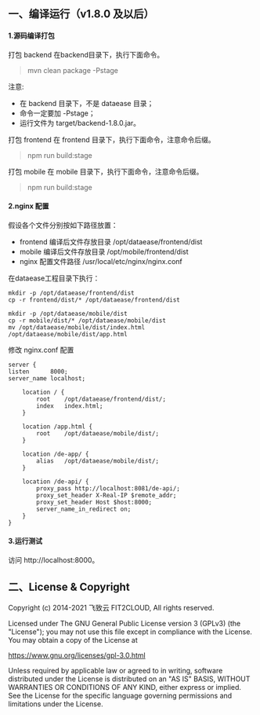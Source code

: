 ## 一、编译运行（v1.8.0 及以后）
#### 1.源码编译打包
打包 backend
在backend目录下，执行下面命令。

> mvn clean package -Pstage

注意:

* 在 backend 目录下，不是 dataease 目录；
* 命令一定要加 -Pstage；
* 运行文件为 target/backend-1.8.0.jar。

打包 frontend
在 frontend 目录下，执行下面命令，注意命令后缀。

> npm run build:stage

打包 mobile
在 mobile 目录下，执行下面命令，注意命令后缀。

> npm run build:stage

#### 2.nginx 配置
假设各个文件分别按如下路径放置：

* frontend 编译后文件存放目录 /opt/dataease/frontend/dist
* mobile 编译后文件存放目录 /opt/mobile/frontend/dist
* nginx 配置文件路径 /usr/local/etc/nginx/nginx.conf

在dataease工程目录下执行：

```shell
mkdir -p /opt/dataease/frontend/dist
cp -r frontend/dist/* /opt/dataease/frontend/dist

mkdir -p /opt/dataease/mobile/dist
cp -r mobile/dist/* /opt/dataease/mobile/dist
mv /opt/dataease/mobile/dist/index.html /opt/dataease/mobile/dist/app.html
```

修改 nginx.conf 配置

```shell
server {
listen      8000;
server_name localhost;

    location / {
        root    /opt/dataease/frontend/dist/;
        index   index.html;
    }

    location /app.html {
        root    /opt/dataease/mobile/dist/;
    }

    location /de-app/ {
        alias   /opt/dataease/mobile/dist/;
    }

    location /de-api/ {
        proxy_pass http://localhost:8081/de-api/;
        proxy_set_header X-Real-IP $remote_addr;
        proxy_set_header Host $host:8000;
        server_name_in_redirect on;
    }
}
```

#### 3.运行测试
访问 http://localhost:8000。

## 二、License & Copyright

Copyright (c) 2014-2021 飞致云 FIT2CLOUD, All rights reserved.

Licensed under The GNU General Public License version 3 (GPLv3)  (the "License"); you may not use this file except in compliance with the License. You may obtain a copy of the License at

<https://www.gnu.org/licenses/gpl-3.0.html>

Unless required by applicable law or agreed to in writing, software distributed under the License is distributed on an "AS IS" BASIS, WITHOUT WARRANTIES OR CONDITIONS OF ANY KIND, either express or implied. See the License for the specific language governing permissions and limitations under the License.
